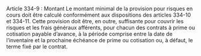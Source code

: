 Article 334-9 : Montant
Le montant minimal de la provision pour risques en cours doit être calculé conformément aux dispositions des articles 334-10 et 334-11. Cette provision doit être, en outre, suffisante pour couvrir les risques et les frais généraux afférents, pour chacun des contrats à prime ou cotisation payable d’avance, à la période comprise entre la date de l’inventaire et la prochaine échéance de prime ou cotisation ou, à défaut, le terme fixé par le contrat.